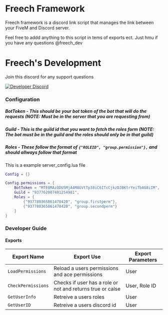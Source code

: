 # Freech Framework

Freech framework is a discord link script that manages the link between your FiveM and Discord server.

Feel free to addd anything to this script in tems of exports ect. Just hmu if you have any questions @freech_dev

# Freech's Development 

Join this discord for any support questions 

[![Developer Discord](https://discordapp.com/api/guilds/937762007401254981/widget.png?style=banner2)]([https://discord.com/invite/WjB5VFz](https://discord.gg/xfp9xCJNKV))

### Configuration

##### BotToken - This should be your bot token of the bot that will do the requests (NOTE: Must be in the server that you are requesting from)

##### Guild - This is the guild id that you want to fetch the roles form (NOTE: The bot must be in the guild and the roles should only be in that guild)

##### Roles - These follow the format of ```{"ROLEID", "group.permission"},``` and should allways follow that format

This is a example server_config.lua file

```lua
Config = {}

Config.permissions = {
    BotToken = "MTE0MAzODU5MjA4MAGVtTp38iC6ITcCjkzDJBKtrYeiTbAG8iIM",
    Guild = "937762007401254981",
    Roles = {
        {"937780365861478420", "group.firstperm"},
        {"937780365861478420", "group.secondperm"}
    }
}
```

### Developer Guide 

#### Exports

| Export Name  | Export Use | Export Parameters  | 
| ------------- | ------------- | ------------- |
| ```LoadPermissions```  | Reload a users permissions and ace permissions  | User  |
| ```CheckPermissions```  | Checks if user has a role or not and returns true or calse  | User, Role ID  |
| ```GetUserInfo```  | Retreive a users roles  | User  |
| ```GetUserID```  | Retreive a users discord id  | User  |


